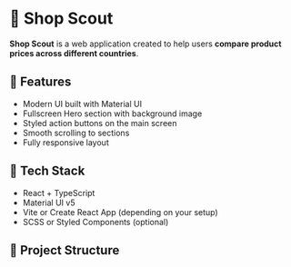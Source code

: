 # 🛒 Shop Scout

**Shop Scout** is a web application created to help users **compare product prices across different countries**.

## 🚀 Features

- Modern UI built with Material UI
- Fullscreen Hero section with background image
- Styled action buttons on the main screen
- Smooth scrolling to sections
- Fully responsive layout

## 🧱 Tech Stack

- React + TypeScript
- Material UI v5
- Vite or Create React App (depending on your setup)
- SCSS or Styled Components (optional)

## 📂 Project Structure
